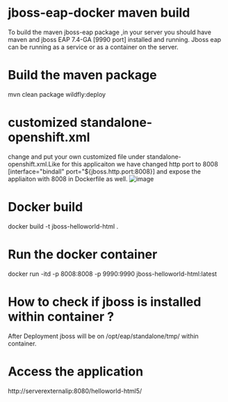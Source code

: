 # jboss-eap-docker maven build
To build the maven jboss-eap package ,in your server you should have maven and jboss EAP 7.4-GA [9990 port] installed and running.
Jboss eap can be running as a service or as a container on the server.

# Build the maven package
mvn clean package wildfly:deploy

# customized standalone-openshift.xml

change and put your own customized file under standalone-openshift.xml.Like for this applicaiton we have changed http port to 8008 [interface="bindall" port="${jboss.http.port:8008}] and expose the appliaiton with 8008 in Dockerfile as well.
![image](https://github.com/SWAGATAM04/jboss-eap-helloworld-restapi/assets/26648859/73426f40-8666-4ab1-b952-3b70c284a2b9)


# Docker build 
docker build -t jboss-helloworld-html .




# Run the docker container 

docker run -itd -p 8008:8008 -p 9990:9990 jboss-helloworld-html:latest

# How to check if jboss is installed within container ?
After Deployment jboss will be on /opt/eap/standalone/tmp/ within container.

# Access the application

http://serverexternalip:8080/helloworld-html5/



